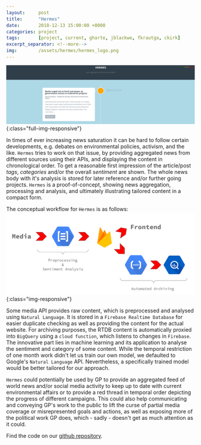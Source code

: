 ```yaml
---
layout:		post
title:		"Hermes"
date:		2018-12-13 15:00:00 +0000
categories:	project
tags:		[project, current, gharte, jblackwe, fkrautga, ckirk]
excerpt_separator: <!--more-->
img:		/assets/hermes/hermes_logo.png
---
```

![Hermes](/assets/hermes/hermes_website.png){:class="full-img-responsive"}

In times of ever increasing news saturation it can be hard to follow certain developments, e.g. debates on environmental policies, activism, and the like. `Hermes` tries to work on that issue, by providing aggregated news from different sources using their APIs, and displaying the content in chronological order. To get a reasonable first impression of the article/post *tags*, *categories* and/or the overall *sentiment* are shown. The whole news body with it's analysis is stored for later reference and/or further going projects.
`Hermes` is a proof-of-concept, showing news aggregation, processing and analysis, and ultimately illustrating tailored content in a compact form. 

The conceptual workflow for `Hermes` is as follows:
![workflow](/assets/hermes/hermes_backend.png){:class="img-responsive"}

Some media API provides raw content, which is preprocessed and analysed using `Natural Language`. It is stored in a `Firebase Realtime Database` for easier duplicate checking as well as providing the content for the actual website. For archiving purposes, the RTDB content is automatically proxied into `BigQuery` using a `cloud function`, which listens to changes in `Firebase`.
The innovative part lies in machine learning and its application to analyse the sentiment and category of some content. While the temporal restriction of one month work didn't let us train our own model, we defaulted to Google's `Natural Language` API. Nevertheless, a specifically trained model would be better tailored for our approach. 

`Hermes` could potentially be used by GP to provide an aggregated feed of world news and/or social media activity to keep up to date with current environmental affairs or to provide a red thread in temporal order depicting the progress of different campaigns. 
This could also help communicating and conveying GP's work to the public to lift the curse of partial media coverage or misrepresented goals and actions, as well as exposing more of the political work GP does, which - sadly - doesn't get as much attention as it could.


Find the code on our [github repository](https://github.com/greenpeace/tl-hermes). 
